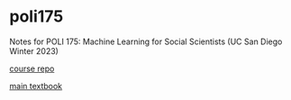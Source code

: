 # poli175
Notes for POLI 175: Machine Learning for Social Scientists (UC San Diego Winter 2023)

[course repo](https://github.com/umbertomig/POLI175public)

[main textbook](https://www.statlearning.com)

